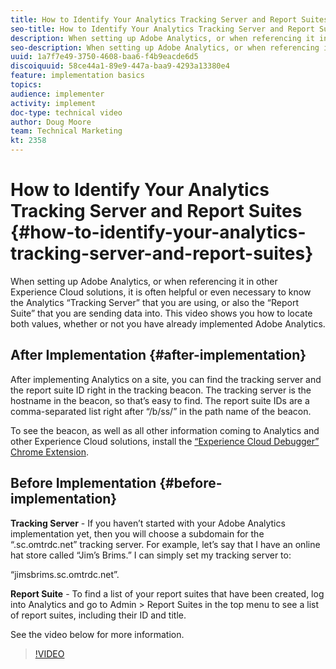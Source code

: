```yaml
---
title: How to Identify Your Analytics Tracking Server and Report Suites
seo-title: How to Identify Your Analytics Tracking Server and Report Suites
description: When setting up Adobe Analytics, or when referencing it in other Experience Cloud solutions, it is often helpful or even necessary to know the Analytics “Tracking Server” that you are using, or also the “Report Suite” that you are sending data into. This video shows you how to locate both values, whether or not you have already implemented Adobe Analytics.
seo-description: When setting up Adobe Analytics, or when referencing it in other Experience Cloud solutions, it is often helpful or even necessary to know the Analytics “Tracking Server” that you are using, or also the “Report Suite” that you are sending data into. This video shows you how to locate both values, whether or not you have already implemented Adobe Analytics.
uuid: 1a7f7e49-3750-4608-baa6-f4b9eacde6d5
discoiquuid: 58ce44a1-89e9-447a-baa9-4293a13380e4
feature: implementation basics
topics: 
audience: implementer
activity: implement
doc-type: technical video
author: Doug Moore
team: Technical Marketing
kt: 2358
---
```


# How to Identify Your Analytics Tracking Server and Report Suites {#how-to-identify-your-analytics-tracking-server-and-report-suites}

When setting up Adobe Analytics, or when referencing it in other Experience Cloud solutions, it is often helpful or even necessary to know the Analytics “Tracking Server” that you are using, or also the “Report Suite” that you are sending data into. This video shows you how to locate both values, whether or not you have already implemented Adobe Analytics.

## After Implementation {#after-implementation}

After implementing Analytics on a site, you can find the tracking server and the report suite ID right in the tracking beacon. The tracking server is the hostname in the beacon, so that’s easy to find. The report suite IDs are a comma-separated list right after “/b/ss/” in the path name of the beacon.

To see the beacon, as well as all other information coming to Analytics and other Experience Cloud solutions, install the [“Experience Cloud Debugger” Chrome Extension](https://chrome.google.com/webstore/detail/adobe-experience-cloud-de/ocdmogmohccmeicdhlhhgepeaijenapj?hl=en).

## Before Implementation {#before-implementation}

**Tracking Server** - If you haven’t started with your Adobe Analytics implementation yet, then you will choose a subdomain for the “.sc.omtrdc.net” tracking server. For example, let’s say that I have an online hat store called “Jim’s Brims.” I can simply set my tracking server to:

“jimsbrims.sc.omtrdc.net”.

**Report Suite** - To find a list of your report suites that have been created, log into Analytics and go to Admin &gt; Report Suites in the top menu to see a list of report suites, including their ID and title.

See the video below for more information.

>[!VIDEO](https://video.tv.adobe.com/v/26061/?quality=12)
